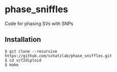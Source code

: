# phase_sniffles
Code for phasing SVs with SNPs


## Installation

```
$ git clone --recursive https://github.com/schatzlab/phase_sniffles.git
$ cd vcf2diploid
$ make
```
